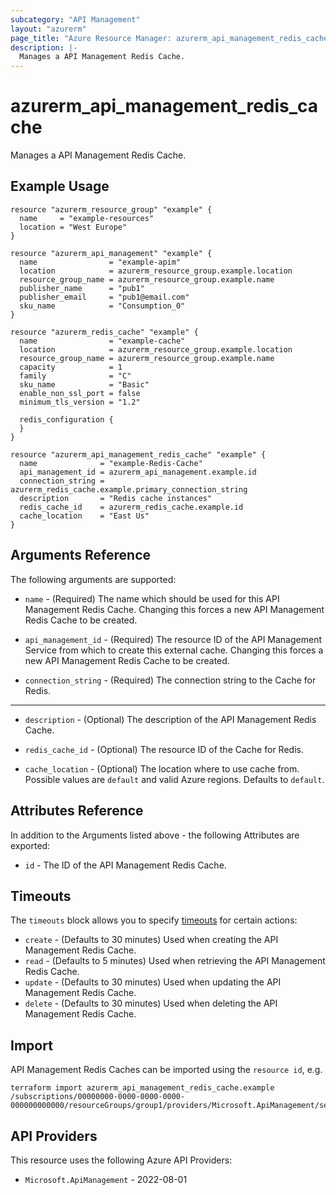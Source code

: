 ```yaml
---
subcategory: "API Management"
layout: "azurerm"
page_title: "Azure Resource Manager: azurerm_api_management_redis_cache"
description: |-
  Manages a API Management Redis Cache.
---
```


# azurerm_api_management_redis_cache

Manages a API Management Redis Cache.

## Example Usage

```hcl
resource "azurerm_resource_group" "example" {
  name     = "example-resources"
  location = "West Europe"
}

resource "azurerm_api_management" "example" {
  name                = "example-apim"
  location            = azurerm_resource_group.example.location
  resource_group_name = azurerm_resource_group.example.name
  publisher_name      = "pub1"
  publisher_email     = "pub1@email.com"
  sku_name            = "Consumption_0"
}

resource "azurerm_redis_cache" "example" {
  name                = "example-cache"
  location            = azurerm_resource_group.example.location
  resource_group_name = azurerm_resource_group.example.name
  capacity            = 1
  family              = "C"
  sku_name            = "Basic"
  enable_non_ssl_port = false
  minimum_tls_version = "1.2"

  redis_configuration {
  }
}

resource "azurerm_api_management_redis_cache" "example" {
  name              = "example-Redis-Cache"
  api_management_id = azurerm_api_management.example.id
  connection_string = azurerm_redis_cache.example.primary_connection_string
  description       = "Redis cache instances"
  redis_cache_id    = azurerm_redis_cache.example.id
  cache_location    = "East Us"
}
```

## Arguments Reference

The following arguments are supported:

* `name` - (Required) The name which should be used for this API Management Redis Cache. Changing this forces a new API Management Redis Cache to be created.

* `api_management_id` - (Required) The resource ID of the API Management Service from which to create this external cache. Changing this forces a new API Management Redis Cache to be created.

* `connection_string` - (Required) The connection string to the Cache for Redis.

---

* `description` - (Optional) The description of the API Management Redis Cache.

* `redis_cache_id` - (Optional) The resource ID of the Cache for Redis.

* `cache_location` - (Optional) The location where to use cache from. Possible values are `default` and valid Azure regions. Defaults to `default`.

## Attributes Reference

In addition to the Arguments listed above - the following Attributes are exported:

* `id` - The ID of the API Management Redis Cache.

## Timeouts

The `timeouts` block allows you to specify [timeouts](https://developer.hashicorp.com/terraform/language/resources/configure#define-operation-timeouts) for certain actions:

* `create` - (Defaults to 30 minutes) Used when creating the API Management Redis Cache.
* `read` - (Defaults to 5 minutes) Used when retrieving the API Management Redis Cache.
* `update` - (Defaults to 30 minutes) Used when updating the API Management Redis Cache.
* `delete` - (Defaults to 30 minutes) Used when deleting the API Management Redis Cache.

## Import

API Management Redis Caches can be imported using the `resource id`, e.g.

```shell
terraform import azurerm_api_management_redis_cache.example /subscriptions/00000000-0000-0000-0000-000000000000/resourceGroups/group1/providers/Microsoft.ApiManagement/service/service1/caches/cache1
```

## API Providers
<!-- This section is generated, changes will be overwritten -->
This resource uses the following Azure API Providers:

* `Microsoft.ApiManagement` - 2022-08-01
